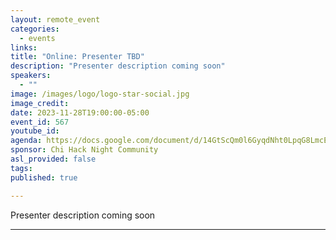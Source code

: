 ```yaml
---
layout: remote_event
categories:
  - events
links: 
title: "Online: Presenter TBD"
description: "Presenter description coming soon"
speakers:
  - ""
image: /images/logo/logo-star-social.jpg
image_credit:
date: 2023-11-28T19:00:00-05:00
event_id: 567
youtube_id: 
agenda: https://docs.google.com/document/d/14GtScQm0l6GyqdNht0LpqG8LmcEF7i3COjNJ06PaTj8/edit#
sponsor: Chi Hack Night Community
asl_provided: false
tags: 
published: true

---
```


Presenter description coming soon

---
